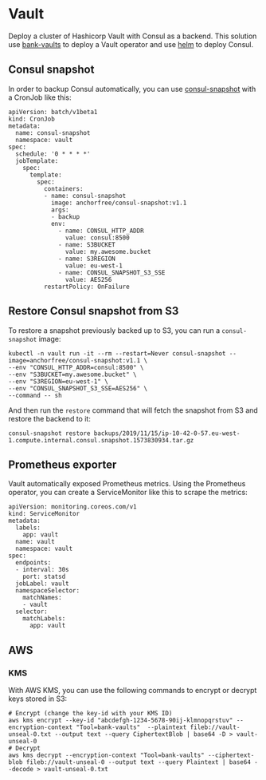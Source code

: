 # Vault
Deploy a cluster of Hashicorp Vault with Consul as a backend.
This solution use [bank-vaults](https://github.com/banzaicloud/bank-vaults) to deploy a Vault operator and use [helm](https://github.com/helm/charts/tree/master/stable/consul) to deploy Consul.

## Consul snapshot
In order to backup Consul automatically, you can use [consul-snapshot](https://github.com/pshima/consul-snapshot) with a CronJob like this:
```
apiVersion: batch/v1beta1
kind: CronJob
metadata:
  name: consul-snapshot
  namespace: vault
spec:
  schedule: '0 * * * *'
  jobTemplate:
    spec:
      template:
        spec:
          containers:
          - name: consul-snapshot
            image: anchorfree/consul-snapshot:v1.1
            args:
            - backup
            env:
              - name: CONSUL_HTTP_ADDR
                value: consul:8500
              - name: S3BUCKET
                value: my.awesome.bucket
              - name: S3REGION
                value: eu-west-1
              - name: CONSUL_SNAPSHOT_S3_SSE
                value: AES256
          restartPolicy: OnFailure
```

## Restore Consul snapshot from S3
To restore a snapshot previously backed up to S3, you can run a `consul-snapshot` image:
```
kubectl -n vault run -it --rm --restart=Never consul-snapshot --image=anchorfree/consul-snapshot:v1.1 \
--env "CONSUL_HTTP_ADDR=consul:8500" \
--env "S3BUCKET=my.awesome.bucket" \
--env "S3REGION=eu-west-1" \
--env "CONSUL_SNAPSHOT_S3_SSE=AES256" \
--command -- sh
```
And then run the `restore` command that will fetch the snapshot from S3 and restore the backend to it:
```
consul-snapshot restore backups/2019/11/15/ip-10-42-0-57.eu-west-1.compute.internal.consul.snapshot.1573830934.tar.gz
```

## Prometheus exporter
Vault automatically exposed Prometheus metrics. Using the Prometheus operator, you can create a ServiceMonitor like this to scrape the metrics:
```
apiVersion: monitoring.coreos.com/v1
kind: ServiceMonitor
metadata:
  labels:
    app: vault
  name: vault
  namespace: vault
spec:
  endpoints:
  - interval: 30s
    port: statsd
  jobLabel: vault
  namespaceSelector:
    matchNames:
    - vault
  selector:
    matchLabels:
      app: vault
```

## AWS
### KMS
With AWS KMS, you can use the following commands to encrypt or decrypt keys stored in S3:
```
# Encrypt (change the key-id with your KMS ID)
aws kms encrypt --key-id "abcdefgh-1234-5678-90ij-klmnopqrstuv" --encryption-context "Tool=bank-vaults"  --plaintext fileb://vault-unseal-0.txt --output text --query CiphertextBlob | base64 -D > vault-unseal-0
# Decrypt
aws kms decrypt --encryption-context "Tool=bank-vaults" --ciphertext-blob fileb://vault-unseal-0 --output text --query Plaintext | base64 --decode > vault-unseal-0.txt
```
